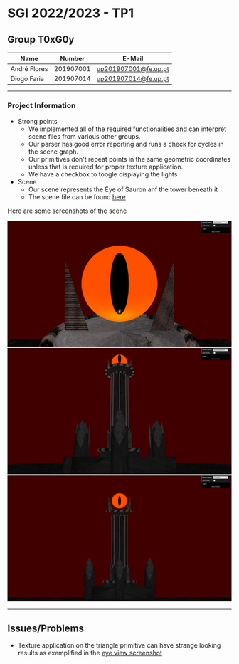 # SGI 2022/2023 - TP1

## Group T0xG0y
| Name             | Number    | E-Mail             |
| ---------------- | --------- | ------------------ |
| André Flores        | 201907001 | up201907001@fe.up.pt  |
| Diogo Faria         | 201907014 | up201907014@fe.up.pt|

----


### Project Information

- Strong points
  - We implemented all of the required functionalities and can interpret scene files from various other groups.
  - Our parser has good error reporting and runs a check for cycles in the scene graph. 
  - Our primitives don't repeat points in the same geometric coordinates unless that is required for proper texture application.
  - We have a checkbox to toogle displaying the lights
- Scene
  - Our scene represents the Eye of Sauron anf the tower beneath it
  - The scene file can be found [here](scenes/barad-dur.xml)

Here are some screenshots of the scene

![The camera pointed at the eye](screenshots/eyeView.png)
![The camera looking up at the tower](screenshots/lowerView.png)
![Orthogonal view of the front of the tower](screenshots/orthoView.png)

----
## Issues/Problems

- Texture application on the triangle primitive can have strange looking results as exemplified in the [eye view screenshot](screenshots/eyeView.png)
